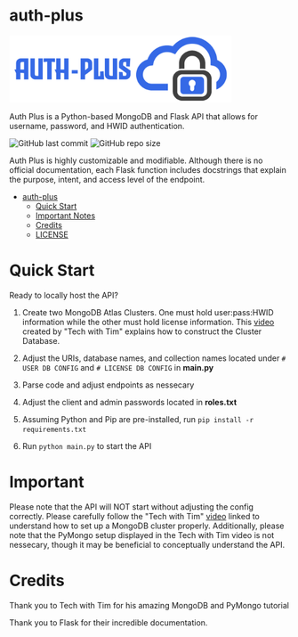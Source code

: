 # auth-plus 

<img src="https://github.com/ayushgun/auth-plus/blob/main/images/main.png" alt="Logo" width="400">

Auth Plus is a Python-based MongoDB and Flask API that allows for username, password, and HWID authentication.

![GitHub last commit](https://img.shields.io/github/last-commit/ayushgun/auth-plus?logo=github) ![GitHub repo size](https://img.shields.io/github/repo-size/ayushgun/auth-plus?logo=github)

Auth Plus is highly customizable and modifiable. Although there is no official documentation, each Flask function includes docstrings that explain the purpose, intent, and access level of the endpoint. 

- [auth-plus](#auth-plus)
  - [Quick Start](#quick-start)
  - [Important Notes](#important)
  - [Credits](#credits)
  - [LICENSE](https://github.com/ayushgun/auth-plus/blob/main/LICENSE)

# Quick Start
Ready to locally host the API? 

1. Create two MongoDB Atlas Clusters. One must hold user:pass:HWID information while the other must hold license information. This [video](https://www.youtube.com/watch?v=rE_bJl2GAY8) created by "Tech with Tim" explains how to construct the Cluster Database.

2. Adjust the URIs, database names, and collection names located under `# USER DB CONFIG` and `# LICENSE DB CONFIG` in **main.py**

3. Parse code and adjust endpoints as nessecary

4. Adjust the client and admin passwords located in **roles.txt**

5. Assuming Python and Pip are pre-installed, run `pip install -r requirements.txt`

6. Run `python main.py` to start the API

# Important
Please note that the API will NOT start without adjusting the config correctly. Please carefully follow the "Tech with Tim" [video](https://www.youtube.com/watch?v=rE_bJl2GAY8) linked to understand how to set up a MongoDB cluster properly. Additionally, please note that the PyMongo setup displayed in the Tech with Tim video is not nessecary, though it may be beneficial to conceptually understand the API.

# Credits
Thank you to Tech with Tim for his amazing MongoDB and PyMongo tutorial

Thank you to Flask for their incredible documentation.
